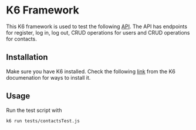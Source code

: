 # K6 Framework

This K6 framework is used to test the following [API](https://documenter.getpostman.com/view/4012288/TzK2bEa8#c2fbd380-e1c9-468b-a617-394ce0089d72). The API has endpoints for register, log in, log out, CRUD operations for users and CRUD operations for contacts.

## Installation

Make sure you have K6 installed. Check the following [link](https://grafana.com/docs/k6/latest/set-up/install-k6/) from the K6 documenation for ways to install it.

## Usage

Run the test script with

```
k6 run tests/contactsTest.js
```